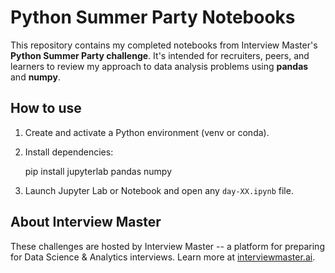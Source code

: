 # Python Summer Party Notebooks

This repository contains my completed notebooks from Interview Master's **Python Summer Party challenge**. It's intended for recruiters, peers, and learners to review my approach to data analysis problems using **pandas** and **numpy**.

## How to use

1. Create and activate a Python environment (venv or conda).
2. Install dependencies:
   
   pip install jupyterlab pandas numpy
   
3. Launch Jupyter Lab or Notebook and open any `day-XX.ipynb` file.

## About Interview Master

These challenges are hosted by Interview Master -- a platform for preparing for Data Science & Analytics interviews. Learn more at [interviewmaster.ai](https://www.interviewmaster.ai).
